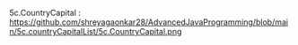 5c.CountryCapital : https://github.com/shreyagaonkar28/AdvancedJavaProgramming/blob/main/5c.countryCapitalList/5c.CountryCapital.png
